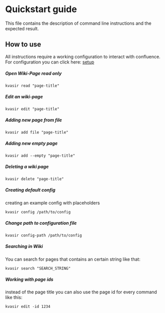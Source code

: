 
# Quickstart guide

This file contains the description of command line instructions and the expected result.

## How to use

All instructions require a working configuration to interact with confluence. For configuration you can click here: [setup](127.0.0.1/example)


##### Open Wiki-Page read only

`` kvasir read "page-title" ``

##### Edit an wiki-page 

`` kvasir edit "page-title" ``

##### Adding new page from file

`` kvasir add file "page-title" ``

##### Adding new empty page
`` kvasir add --empty "page-title" ``

##### Deleting a wiki page
`` kvasir delete "page-title" ``

##### Creating default config

creating an example config with placeholders 

`` kvasir config /path/to/config ``

##### Change path to configuration file

`` kvasir config-path /path/to/config ``

##### Searching in Wiki

You can search for pages that contains an certain string like that:

`` kvasir search "SEARCH_STRING" ``

##### Working with page ids

instead of the page title you can also use the page id for every command like this:

`` kvasir edit -id 1234 ``
